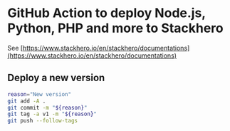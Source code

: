 # GitHub Action to deploy Node.js, Python, PHP and more to Stackhero

See [https://www.stackhero.io/en/stackhero/documentations](https://www.stackhero.io/en/stackhero/documentations)


## Deploy a new version

```bash
reason="New version"
git add -A .
git commit -m "${reason}"
git tag -a v1 -m "${reason}"
git push --follow-tags
```